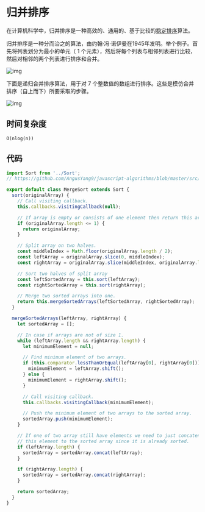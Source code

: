 # 归并排序

在计算机科学中，归并排序是一种高效的、通用的、基于比较的[稳定排序](https://baike.baidu.com/item/%E6%8E%92%E5%BA%8F%E7%AE%97%E6%B3%95%E7%A8%B3%E5%AE%9A%E6%80%A7)算法。

归并排序是一种分而治之的算法，由约翰·冯·诺伊曼在1945年发明。举个例子。首先将列表划分为最小的单元（ 1 个元素），然后将每个列表与相邻列表进行比较，然后对相邻的两个列表进行排序和合并。

![img](https://img.imyangyong.com/blog/2020-07-11%2021-32-52.gif)

下面是递归合并排序算法，用于对 7 个整数值的数组进行排序。这些是模仿合并排序（自上而下）所要采取的步骤。

![img](https://img.imyangyong.com/blog/2020-07-11%2021-59-10.png)

## 时间复杂度

`O(nlog(n))`

## 代码

```javascript
import Sort from '../Sort';
// https://github.com/AngusYang9/javascript-algorithms/blob/master/src/algorithms/sorting/Sort.js

export default class MergeSort extends Sort {
  sort(originalArray) {
    // Call visiting callback.
    this.callbacks.visitingCallback(null);

    // If array is empty or consists of one element then return this array since it is sorted.
    if (originalArray.length <= 1) {
      return originalArray;
    }

    // Split array on two halves.
    const middleIndex = Math.floor(originalArray.length / 2);
    const leftArray = originalArray.slice(0, middleIndex);
    const rightArray = originalArray.slice(middleIndex, originalArray.length);

    // Sort two halves of split array
    const leftSortedArray = this.sort(leftArray);
    const rightSortedArray = this.sort(rightArray);

    // Merge two sorted arrays into one.
    return this.mergeSortedArrays(leftSortedArray, rightSortedArray);
  }

  mergeSortedArrays(leftArray, rightArray) {
    let sortedArray = [];

    // In case if arrays are not of size 1.
    while (leftArray.length && rightArray.length) {
      let minimumElement = null;

      // Find minimum element of two arrays.
      if (this.comparator.lessThanOrEqual(leftArray[0], rightArray[0])) {
        minimumElement = leftArray.shift();
      } else {
        minimumElement = rightArray.shift();
      }

      // Call visiting callback.
      this.callbacks.visitingCallback(minimumElement);

      // Push the minimum element of two arrays to the sorted array.
      sortedArray.push(minimumElement);
    }

    // If one of two array still have elements we need to just concatenate
    // this element to the sorted array since it is already sorted.
    if (leftArray.length) {
      sortedArray = sortedArray.concat(leftArray);
    }

    if (rightArray.length) {
      sortedArray = sortedArray.concat(rightArray);
    }

    return sortedArray;
  }
}
```

